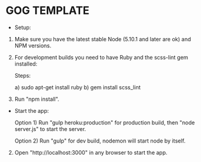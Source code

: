 # GOG TEMPLATE

* Setup:

1) Make sure you have the latest stable Node (5.10.1 and later are ok) and NPM versions.

2) For development builds you need to have Ruby and the scss-lint gem installed:

    Steps:

    a) sudo apt-get install ruby
    b) gem install scss_lint

3) Run "npm install".

* Start the app:

    Option 1) Run "gulp heroku:production" for production build, then "node server.js" to start the server.

    Option 2) Run "gulp" for dev build, nodemon will start node by itself.

2) Open "http://localhost:3000" in any browser to start the app.
